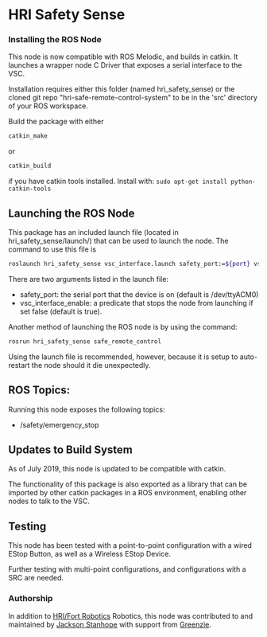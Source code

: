 # HRI Safety Sense

### Installing the ROS Node
This node is now compatible with ROS Melodic, and builds in catkin. It launches a wrapper node C Driver that
exposes a serial interface to the VSC.

Installation requires either this folder (named hri_safety_sense) or the cloned git repo "hri-safe-remote-control-system"
to be in the 'src' directory of your ROS workspace.

Build the package with either

```bash
catkin_make
```
or
```bash
catkin_build
```
if you have catkin tools installed. Install with: `sudo apt-get install python-catkin-tools`

## Launching the ROS Node
This package has an included launch file (located in hri_safety_sense/launch/) that can be used to launch
the node. The command to use this file is
```bash
roslaunch hri_safety_sense vsc_interface.launch safety_port:=${port} vsc_interface_enable:=${yN}
```

There are two arguments listed in the launch file:
* safety_port: the serial port that the device is on (default is /dev/ttyACM0)
* vsc_interface_enable: a predicate that stops the node from launching if set false (default is true).

Another method of launching the ROS node is by using the command:
```bash
rosrun hri_safety_sense safe_remote_control
```
Using the launch file is recommended, however, because it is setup to auto-restart the node should it die
unexpectedly.

## ROS Topics:
Running this node exposes the following topics:
* /safety/emergency_stop

## Updates to Build System

As of July 2019, this node is updated to be compatible with catkin.

The functionality of this package is also
exported as a library that can be imported by other catkin packages in a ROS environment, enabling other nodes
to talk to the VSC.

## Testing
This node has been tested with a point-to-point configuration with a wired EStop Button, as well as a Wireless EStop Device.

Further testing with multi-point configurations, and configurations with a SRC are needed.

### Authorship

In addition to [HRI/Fort Robotics](https://hriwiki.atlassian.net/wiki/spaces/DOC/overview) Robotics, this node was contributed to and maintained by [Jackson Stanhope](js@greenzie.co) with support from [Greenzie](https://www.greenzie.com).


